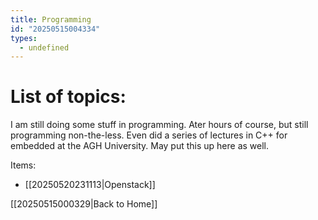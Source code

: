```yaml
---
title: Programming
id: "20250515004334"
types:
  - undefined
---
```


# List of topics:
I am still doing some stuff in programming. Ater hours of course, but still programming non-the-less. Even did a series of lectures in C++ for embedded at the AGH University. May put this up here as well.

Items:
- [[20250520231113|Openstack]]

[[20250515000329|Back to Home]]